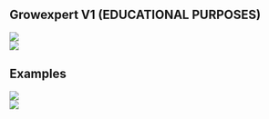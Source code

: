 ## Growexpert V1 (EDUCATIONAL PURPOSES)

<img src="https://github.com/utkayfirat/Growexpert/blob/main/one.png"><br>
<img src="https://github.com/utkayfirat/Growexpert/blob/main/open.gif"><br>

## Examples
<img src="https://github.com/utkayfirat/Growexpert/blob/main/two.png"><br>
<img src="https://github.com/utkayfirat/Growexpert/blob/main/three.png"><br>
